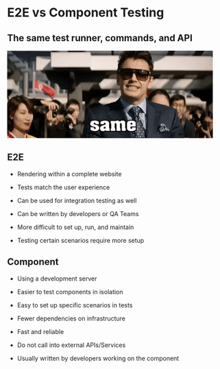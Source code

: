 # E2E vs Component Testing



## The same test runner, commands, and API

![](assets/02-same-but-different.gif)



## E2E

- Rendering within a complete website
- Tests match the user experience
- Can be used for integration testing as well
- Can be written by developers or QA Teams


- More difficult to set up, run, and maintain
- Testing certain scenarios require more setup



## Component

- Using a development server
- Easier to test components in isolation
- Easy to set up specific scenarios in tests
- Fewer dependencies on infrastructure
- Fast and reliable

- Do not call into external APIs/Services
- Usually written by developers working on the component
